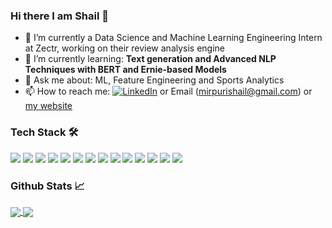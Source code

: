### Hi there I am Shail 👋
- 🔭 I’m currently a Data Science and Machine Learning Engineering Intern at Zectr, working on their review analysis engine
- 🌱 I’m currently learning: **Text generation and Advanced NLP Techniques with BERT and Ernie-based Models**
- 💬 Ask me about: ML, Feature Engineering and Sports Analytics
- 📫 How to reach me: [![LinkedIn][2.2]][2] or Email (mirpurishail@gmail.com) or [my website](https://mirpurishail.wixsite.com/portfolio)

<!-- Icons -->

[2.2]: https://raw.githubusercontent.com/MartinHeinz/MartinHeinz/master/linkedin-3-16.png (LinkedIn icon without padding)

<!-- Links to your social media accounts -->

[2]: https://www.linkedin.com/in/shail-mirpuri/

### Tech Stack 🛠️
![](https://img.shields.io/badge/Python-informational?style=flat&logo=Logo1&logoColor=white&color=2bbc8a)
![](https://img.shields.io/badge/R-informational?style=flat&logo=Logo1&logoColor=white&color=2bbc8a)
![](https://img.shields.io/badge/C++-informational?style=flat&logo=Logo1&logoColor=white&color=2bbc8a)
![](https://img.shields.io/badge/SQL-informational?style=flat&logo=Logo1&logoColor=white&color=2bbc8a)
![](https://img.shields.io/badge/Tensorflow-informational?style=flat&logo=Logo1&logoColor=white&color=2bbc8a)
![](https://img.shields.io/badge/Spacy-informational?style=flat&logo=Logo1&logoColor=white&color=2bbc8a)
![](https://img.shields.io/badge/Sklearn-informational?style=flat&logo=Logo1&logoColor=white&color=2bbc8a)
![](https://img.shields.io/badge/Pandas-informational?style=flat&logo=Logo1&logoColor=white&color=2bbc8a)
![](https://img.shields.io/badge/Numpy-informational?style=flat&logo=Logo1&logoColor=white&color=2bbc8a)
![](https://img.shields.io/badge/Seaborn-informational?style=flat&logo=Logo1&logoColor=white&color=2bbc8a)
![](https://img.shields.io/badge/Matplotlib-informational?style=flat&logo=Logo1&logoColor=white&color=2bbc8a)
![](https://img.shields.io/badge/Scrapy-informational?style=flat&logo=Logo1&logoColor=white&color=2bbc8a)
![](https://img.shields.io/badge/NLTK-informational?style=flat&logo=Logo1&logoColor=white&color=2bbc8a)
![](https://img.shields.io/badge/AutoML-informational?style=flat&logo=Logo1&logoColor=white&color=2bbc8a)



### Github Stats 📈

<a href="https://github.com/anuraghazra/github-readme-stats">
  <img align="center" src="https://github-readme-stats.vercel.app/api?username=shailm99" />
</a>
<a href="https://github.com/anuraghazra/convoychat">
  <img align="center" src="https://github-readme-stats.vercel.app/api/top-langs/?username=shailm99" />
</a>

<!--
**shailm99/shailm99** is a ✨ _special_ ✨ repository because its `README.md` (this file) appears on your GitHub profile.

Here are some ideas to get you started:

- 🔭 I’m currently working on ...
- 🌱 I’m currently learning ...
- 👯 I’m looking to collaborate on ...
- 🤔 I’m looking for help with ...
- 💬 Ask me about ...
- 📫 How to reach me: ...
- 😄 Pronouns: ...
- ⚡ Fun fact: ...
-->
